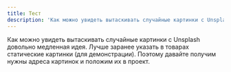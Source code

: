 ```yaml
---
title: Тест
description: 'Как можно увидеть вытаскивать случайные картинки с Unsplash довольно медленная идея. Лучше заранее указать в товарах статические картинки (для демонстрации). Поэтому давайте получим нужны адреса картинок и положим их в проект.'
---
```


Как можно увидеть вытаскивать случайные картинки с Unsplash довольно медленная идея. Лучше заранее указать в товарах статические картинки (для демонстрации). Поэтому давайте получим нужны адреса картинок и положим их в проект.
